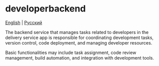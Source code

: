 # developerbackend

[English](developerbackend.md) | [Русский](developerbackend.ru.md)

The backend service that manages tasks related to developers in the delivery service app is responsible for coordinating development tasks, version control, code deployment, and managing developer resources. 

Basic functionalities may include task assignment, code review management, build automation, and integration with development tools.
